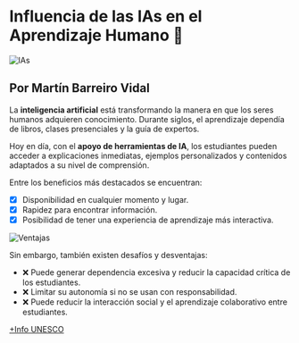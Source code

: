 # **Influencia de las IAs en el Aprendizaje Humano** :robot:



![IAs](https://megaprofe.es/wp-content/uploads/2024/06/DALL%C2%B7E-2024-06-03-19.03.29-A-wide-image-illustrating-the-impact-of-AI-on-learning-teaching-and-education.-The-scene-should-be-a-modern-classroom-setting-with-students-of-vario.webp)

## Por Martín Barreiro Vidal

La **inteligencia artificial** está transformando la manera en que los seres humanos adquieren conocimiento.
Durante siglos, el aprendizaje dependía de libros, clases presenciales y la guía de expertos.

Hoy en día, con el **apoyo de herramientas de IA**, los estudiantes pueden acceder a explicaciones inmediatas, ejemplos personalizados y contenidos adaptados a su nivel de comprensión.

Entre los beneficios más destacados se encuentran:
- [x] Disponibilidad en cualquier momento y lugar. 
- [x] Rapidez para encontrar información.
- [x] Posibilidad de tener una experiencia de aprendizaje más interactiva.

![Ventajas](https://kajabi-storefronts-production.kajabi-cdn.com/kajabi-storefronts-production/file-uploads/blogs/2147503248/images/a48fda7-5b64-7ae5-0116-75c4301fd3a_infografia-inteligencia-artificial-en-la-educacion-mundana.jpg)

Sin embargo, también existen desafíos y desventajas:
- :x: Puede generar dependencia excesiva y reducir la capacidad crítica de los estudiantes.  
- :x: Limitar su autonomía si no se usan con responsabilidad.
- :x: Puede reducir la interacción social y el aprendizaje colaborativo entre estudiantes.






























[+Info UNESCO](https://www.unesco.org/es/digital-education/artificial-intelligence)
